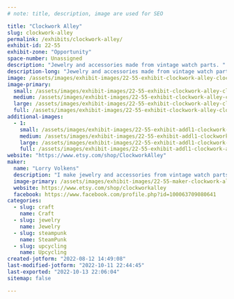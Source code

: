 ```yaml
---
# note: title, description, image are used for SEO

title: "Clockwork Alley"
slug: clockwork-alley
permalink: /exhibits/clockwork-alley/
exhibit-id: 22-55
exhibit-zone: "Opportunity"
space-number: Unassigned
description: "Jewelry and accessories made from vintage watch parts. "
description-long: "Jewelry and accessories made from vintage watch parts. Necklaces, bracelets, earrings, cufflinks, pill boxes... Prices generally range from $7-40. "
image: /assets/images/exhibit-images/22-55-exhibit-clockwork-alley-clockworkalley-1-7-x-3-v1-large.png
image-primary: 
  small: /assets/images/exhibit-images/22-55-exhibit-clockwork-alley-clockworkalley-1-7-x-3-v1-small.png
  medium: /assets/images/exhibit-images/22-55-exhibit-clockwork-alley-clockworkalley-1-7-x-3-v1-medium.png
  large: /assets/images/exhibit-images/22-55-exhibit-clockwork-alley-clockworkalley-1-7-x-3-v1-large.png
  full: /assets/images/exhibit-images/22-55-exhibit-clockwork-alley-clockworkalley-1-7-x-3-v1-full.png
additional-images: 
  - 1:
    small: /assets/images/exhibit-images/22-55-exhibit-addl1-clockwork-alley-002-copy-small.JPG
    medium: /assets/images/exhibit-images/22-55-exhibit-addl1-clockwork-alley-002-copy-medium.JPG
    large: /assets/images/exhibit-images/22-55-exhibit-addl1-clockwork-alley-002-copy-large.JPG
    full: /assets/images/exhibit-images/22-55-exhibit-addl1-clockwork-alley-002-copy-full.JPG
website: "https://www.etsy.com/shop/ClockworkAlley"
maker: 
  name: "Lorry Volkens"
  description: "I make jewelry and accessories from vintage watch parts."
  image-primary: /assets/images/exhibit-images/22-55-maker-clockwork-alley-1397007-939159899487754-8967192970738014841-o-medium.jpg
  website: https://www.etsy.com/shop/clockworkalley
  facebook: https://www.facebook.com/profile.php?id=100063709080641
categories: 
  - slug: craft
    name: Craft
  - slug: jewelry
    name: Jewelry
  - slug: steampunk
    name: SteamPunk
  - slug: upcycling
    name: Upcycling
created-jotform: "2022-08-12 14:49:08"
last-modified-jotform: "2022-10-11 22:44:45"
last-exported: "2022-10-13 22:06:04"
sitemap: false

---
```

